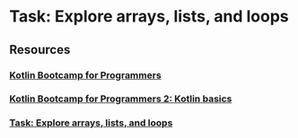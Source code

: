 # Task: Explore arrays, lists, and loops

## Resources
### <a href="https://developer.android.com/courses/kotlin-bootcamp/overview">Kotlin Bootcamp for Programmers<a/>
### <a href="https://developer.android.com/codelabs/kotlin-bootcamp-basics">Kotlin Bootcamp for Programmers 2: Kotlin basics<a/>
### <a href="https://developer.android.com/codelabs/kotlin-bootcamp-basics#4">Task: Explore arrays, lists, and loops<a/>
